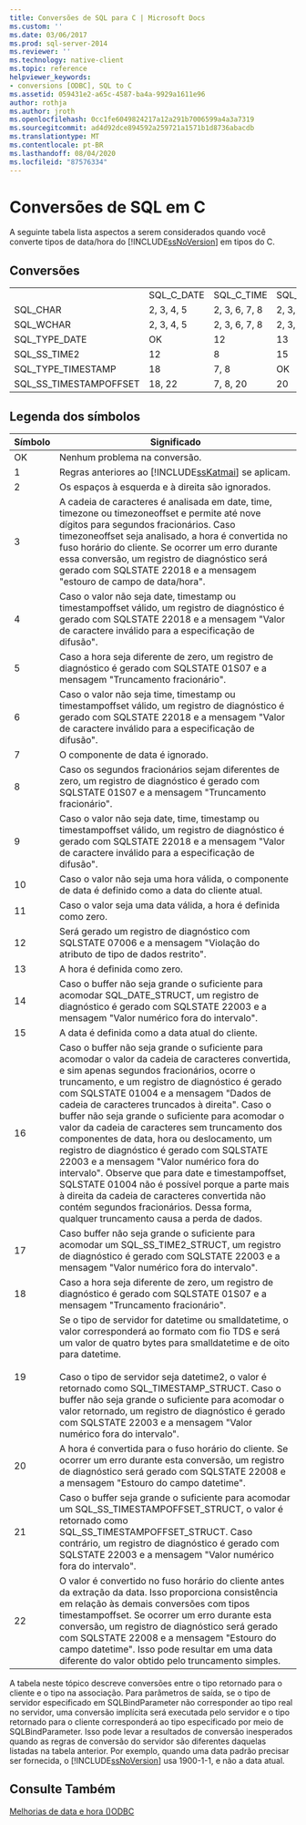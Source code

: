 ```yaml
---
title: Conversões de SQL para C | Microsoft Docs
ms.custom: ''
ms.date: 03/06/2017
ms.prod: sql-server-2014
ms.reviewer: ''
ms.technology: native-client
ms.topic: reference
helpviewer_keywords:
- conversions [ODBC], SQL to C
ms.assetid: 059431e2-a65c-4587-ba4a-9929a1611e96
author: rothja
ms.author: jroth
ms.openlocfilehash: 0cc1fe6049824217a12a291b7006599a4a3a7319
ms.sourcegitcommit: ad4d92dce894592a259721a1571b1d8736abacdb
ms.translationtype: MT
ms.contentlocale: pt-BR
ms.lasthandoff: 08/04/2020
ms.locfileid: "87576334"
---
```

# <a name="conversions-from-sql-to-c"></a>Conversões de SQL em C
  A seguinte tabela lista aspectos a serem considerados quando você converte tipos de data/hora do [!INCLUDE[ssNoVersion](../../includes/ssnoversion-md.md)] em tipos do C.  
  
## <a name="conversions"></a>Conversões  
  
||||||||||  
|-|-|-|-|-|-|-|-|-|  
||SQL_C_DATE|SQL_C_TIME|SQL_C_TIMESTAMP|SQL_C_SS_TIME2|SQL_C_SS_TIMESTAMPOFFSET|SQL_C_BINARY|SQL_C_CHAR|SQL_C_WCHAR|  
|SQL_CHAR|2, 3, 4, 5|2, 3, 6, 7, 8|2, 3, 9, 10, 11|2, 3, 6, 7|2, 3, 9, 10, 11|1|1|1|  
|SQL_WCHAR|2, 3, 4, 5|2, 3, 6, 7, 8|2, 3, 9, 10, 11|2, 3, 6, 7|2, 3, 9, 10, 11|1|1|1|  
|SQL_TYPE_DATE|OK|12|13|12|13, 23|14|16|16|  
|SQL_SS_TIME2|12|8|15|OK|10, 23|17|16|16|  
|SQL_TYPE_TIMESTAMP|18|7, 8|OK|7|23|19|16|16|  
|SQL_SS_TIMESTAMPOFFSET|18, 22|7, 8, 20|20|7, 20|OK|21|16|16|  
  
## <a name="key-to-symbols"></a>Legenda dos símbolos  
  
|Símbolo|Significado|  
|------------|-------------|  
|OK|Nenhum problema na conversão.|  
|1|Regras anteriores ao [!INCLUDE[ssKatmai](../../includes/sskatmai-md.md)] se aplicam.|  
|2|Os espaços à esquerda e à direita são ignorados.|  
|3|A cadeia de caracteres é analisada em date, time, timezone ou timezoneoffset e permite até nove dígitos para segundos fracionários. Caso timezoneoffset seja analisado, a hora é convertida no fuso horário do cliente. Se ocorrer um erro durante essa conversão, um registro de diagnóstico será gerado com SQLSTATE 22018 e a mensagem "estouro de campo de data/hora".|  
|4|Caso o valor não seja date, timestamp ou timestampoffset válido, um registro de diagnóstico é gerado com SQLSTATE 22018 e a mensagem "Valor de caractere inválido para a especificação de difusão".|  
|5|Caso a hora seja diferente de zero, um registro de diagnóstico é gerado com SQLSTATE 01S07 e a mensagem "Truncamento fracionário".|  
|6|Caso o valor não seja time, timestamp ou timestampoffset válido, um registro de diagnóstico é gerado com SQLSTATE 22018 e a mensagem "Valor de caractere inválido para a especificação de difusão".|  
|7|O componente de data é ignorado.|  
|8|Caso os segundos fracionários sejam diferentes de zero, um registro de diagnóstico é gerado com SQLSTATE 01S07 e a mensagem "Truncamento fracionário".|  
|9|Caso o valor não seja date, time, timestamp ou timestampoffset válido, um registro de diagnóstico é gerado com SQLSTATE 22018 e a mensagem "Valor de caractere inválido para a especificação de difusão".|  
|10|Caso o valor não seja uma hora válida, o componente de data é definido como a data do cliente atual.|  
|11|Caso o valor seja uma data válida, a hora é definida como zero.|  
|12|Será gerado um registro de diagnóstico com SQLSTATE 07006 e a mensagem "Violação do atributo de tipo de dados restrito".|  
|13|A hora é definida como zero.|  
|14|Caso o buffer não seja grande o suficiente para acomodar SQL_DATE_STRUCT, um registro de diagnóstico é gerado com SQLSTATE 22003 e a mensagem "Valor numérico fora do intervalo".|  
|15|A data é definida como a data atual do cliente.|  
|16|Caso o buffer não seja grande o suficiente para acomodar o valor da cadeia de caracteres convertida, e sim apenas segundos fracionários, ocorre o truncamento, e um registro de diagnóstico é gerado com SQLSTATE 01004 e a mensagem "Dados de cadeia de caracteres truncados à direita". Caso o buffer não seja grande o suficiente para acomodar o valor da cadeia de caracteres sem truncamento dos componentes de data, hora ou deslocamento, um registro de diagnóstico é gerado com SQLSTATE 22003 e a mensagem "Valor numérico fora do intervalo". Observe que para date e timestampoffset, SQLSTATE 01004 não é possível porque a parte mais à direita da cadeia de caracteres convertida não contém segundos fracionários. Dessa forma, qualquer truncamento causa a perda de dados.|  
|17|Caso buffer não seja grande o suficiente para acomodar um SQL_SS_TIME2_STRUCT, um registro de diagnóstico é gerado com SQLSTATE 22003 e a mensagem "Valor numérico fora do intervalo".|  
|18|Caso a hora seja diferente de zero, um registro de diagnóstico é gerado com SQLSTATE 01S07 e a mensagem "Truncamento fracionário".|  
|19|Se o tipo de servidor for datetime ou smalldatetime, o valor corresponderá ao formato com fio TDS e será um valor de quatro bytes para smalldatetime e de oito para datetime.<br /><br /> Caso o tipo de servidor seja datetime2, o valor é retornado como SQL_TIMESTAMP_STRUCT. Caso o buffer não seja grande o suficiente para acomodar o valor retornado, um registro de diagnóstico é gerado com SQLSTATE 22003 e a mensagem "Valor numérico fora do intervalo".|  
|20|A hora é convertida para o fuso horário do cliente. Se ocorrer um erro durante esta conversão, um registro de diagnóstico será gerado com SQLSTATE 22008 e a mensagem "Estouro do campo datetime".|  
|21|Caso o buffer seja grande o suficiente para acomodar um SQL_SS_TIMESTAMPOFFSET_STRUCT, o valor é retornado como SQL_SS_TIMESTAMPOFFSET_STRUCT. Caso contrário, um registro de diagnóstico é gerado com SQLSTATE 22003 e a mensagem "Valor numérico fora do intervalo".|  
|22|O valor é convertido no fuso horário do cliente antes da extração da data. Isso proporciona consistência em relação às demais conversões com tipos timestampoffset. Se ocorrer um erro durante esta conversão, um registro de diagnóstico será gerado com SQLSTATE 22008 e a mensagem "Estouro do campo datetime". Isso pode resultar em uma data diferente do valor obtido pelo truncamento simples.|  
  
 A tabela neste tópico descreve conversões entre o tipo retornado para o cliente e o tipo na associação. Para parâmetros de saída, se o tipo de servidor especificado em SQLBindParameter não corresponder ao tipo real no servidor, uma conversão implícita será executada pelo servidor e o tipo retornado para o cliente corresponderá ao tipo especificado por meio de SQLBindParameter. Isso pode levar a resultados de conversão inesperados quando as regras de conversão do servidor são diferentes daquelas listadas na tabela anterior. Por exemplo, quando uma data padrão precisar ser fornecida, o [!INCLUDE[ssNoVersion](../../includes/ssnoversion-md.md)] usa 1900-1-1, e não a data atual.  
  
## <a name="see-also"></a>Consulte Também  
 [Melhorias de data e hora &#40;&#41;ODBC](date-and-time-improvements-odbc.md)  
  
  
